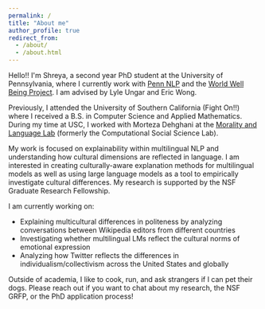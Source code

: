 ```yaml
---
permalink: /
title: "About me"
author_profile: true
redirect_from: 
  - /about/
  - /about.html
---
```


Hello!! I'm Shreya, a second year PhD student at the University of Pennsylvania, where I currently work with [Penn NLP](https://nlp.cis.upenn.edu/) and the [World Well Being Project](https://wwbp.org/). I am advised by Lyle Ungar and Eric Wong. 

Previously, I attended the University of Southern California (Fight On!!) where I received a B.S. in Computer Science and Applied Mathematics. During my time at USC, I worked with Morteza Dehghani at the [Morality and Language Lab](https://www.mola-lab.org/) (formerly the Computational Social Science Lab).

My work is focused on explainability within multilingual NLP and understanding how cultural dimensions are reflected in language. I am interested in creating culturally-aware explanation methods for multilingual models as well as using large language models as a tool to empirically investigate cultural differences. My research is supported by the NSF Graduate Research Fellowship. 

I am currently working on: 
 - Explaining multicultural differences in politeness by analyzing conversations between Wikipedia editors from different countries
 - Investigating whether multilingual LMs reflect the cultural norms of emotional expression
 - Analyzing how Twitter reflects the differences in individualism/collectivism across the United States and globally


Outside of academia, I like to cook, run, and ask strangers if I can pet their dogs. Please reach out if you want to chat about my research, the NSF GRFP, or the PhD application process!